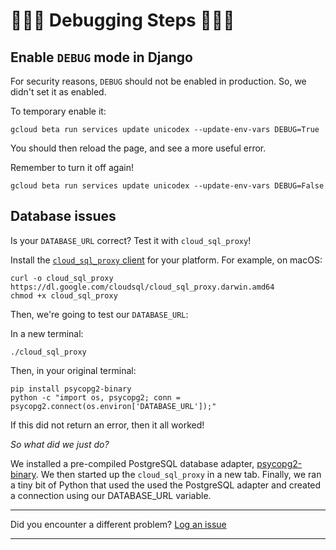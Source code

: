 # 🐛🐛🐛 Debugging Steps 🐛🐛🐛 

## Enable `DEBUG` mode in Django

For security reasons, `DEBUG` should not be enabled in production. So, we didn't set it as enabled. 

To temporary enable it:

```
gcloud beta run services update unicodex --update-env-vars DEBUG=True
```

You should then reload the page, and see a more useful error. 

Remember to turn it off again!

```
gcloud beta run services update unicodex --update-env-vars DEBUG=False
```


## Database issues

Is your `DATABASE_URL` correct? Test it with `cloud_sql_proxy`!

Install the [`cloud_sql_proxy` client](https://cloud.google.com/sql/docs/postgres/sql-proxy#install) for your platform. For example, on macOS: 

```
curl -o cloud_sql_proxy https://dl.google.com/cloudsql/cloud_sql_proxy.darwin.amd64
chmod +x cloud_sql_proxy
```

Then, we're going to test our `DATABASE_URL`:

In a new terminal:

```
./cloud_sql_proxy
```

Then, in your original terminal: 

```
pip install psycopg2-binary
python -c "import os, psycopg2; conn = psycopg2.connect(os.environ['DATABASE_URL']);"
```

If this did not return an error, then it all worked!

*So what did we just do?*

We installed a pre-compiled PostgreSQL database adapter, [psycopg2-binary](https://pypi.org/project/psycopg2-binary/). We then started up the `cloud_sql_proxy` in a new tab. Finally, we ran a tiny bit of Python that used the used the PostgreSQL adapter and created a connection using our DATABASE_URL variable. 

---

Did you encounter a different problem? [Log an issue](https://github.com/GoogleCloudPlatform/django-demo-app-unicodex/issues)

---
